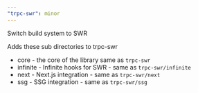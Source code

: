 ```yaml
---
"trpc-swr": minor
---
```


Switch build system to SWR

Adds these sub directories to trpc-swr
- core - the core of the library same as `trpc-swr`
- infinite - Infinite hooks for SWR - same as `trpc-swr/infinite`
- next - Next.js integration - same as `trpc-swr/next`
- ssg - SSG integration - same as `trpc-swr/ssg`

